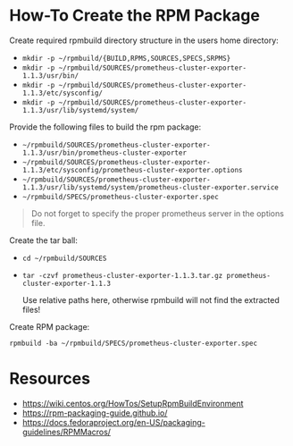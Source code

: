 # How-To Create the RPM Package

Create required rpmbuild directory structure in the users home directory:  

* `mkdir -p ~/rpmbuild/{BUILD,RPMS,SOURCES,SPECS,SRPMS}`
* `mkdir -p ~/rpmbuild/SOURCES/prometheus-cluster-exporter-1.1.3/usr/bin/`
* `mkdir -p ~/rpmbuild/SOURCES/prometheus-cluster-exporter-1.1.3/etc/sysconfig/`
* `mkdir -p ~/rpmbuild/SOURCES/prometheus-cluster-exporter-1.1.3/usr/lib/systemd/system/`

Provide the following files to build the rpm package:  

* `~/rpmbuild/SOURCES/prometheus-cluster-exporter-1.1.3/usr/bin/prometheus-cluster-exporter`
* `~/rpmbuild/SOURCES/prometheus-cluster-exporter-1.1.3/etc/sysconfig/prometheus-cluster-exporter.options`
* `~/rpmbuild/SOURCES/prometheus-cluster-exporter-1.1.3/usr/lib/systemd/system/prometheus-cluster-exporter.service`
* `~/rpmbuild/SPECS/prometheus-cluster-exporter.spec`

> Do not forget to specify the proper prometheus server in the options file.

Create the tar ball:  

* `cd ~/rpmbuild/SOURCES`
* `tar -czvf prometheus-cluster-exporter-1.1.3.tar.gz prometheus-cluster-exporter-1.1.3`

    Use relative paths here, otherwise rpmbuild will not find the extracted files!

Create RPM package:  

`rpmbuild -ba ~/rpmbuild/SPECS/prometheus-cluster-exporter.spec`

# Resources

* https://wiki.centos.org/HowTos/SetupRpmBuildEnvironment
* https://rpm-packaging-guide.github.io/
* https://docs.fedoraproject.org/en-US/packaging-guidelines/RPMMacros/
